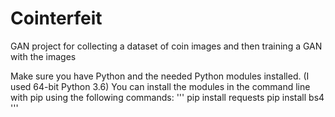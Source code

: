 # Cointerfeit
GAN project for collecting a dataset of coin images and then training a GAN with the images


Make sure you have Python and the needed Python modules installed. (I used 64-bit Python 3.6)
You can install the modules in the command line with pip using the following commands:
'''
pip install requests
pip install bs4
'''